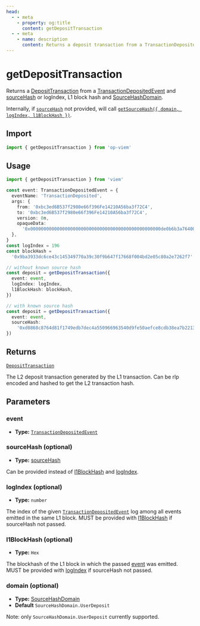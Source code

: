 ```yaml
---
head:
  - - meta
    - property: og:title
      content: getDepositTransaction
  - - meta
    - name: description
      content: Returns a deposit transaction from a TransactionDeposited event and sourcehash or logIndex and l1BlockHash.
---
```


# getDepositTransaction

Returns a [DepositTransaction](/docs/glossary/types#deposittransaction) from a [TransactionDepositedEvent](/docs/glossary/types#transactiondepositedevent) and [sourceHash](/docs/glossary/types#sourcehash) or logIndex, L1 block hash and [SourceHashDomain](/docs/glossary/types#sourcehashdomain).

Internally, if [`sourceHash`](#sourcehash-optional) not provided, will call [`getSourceHash({ domain, logIndex, l1BlockHash })`](docs/utilities/deposits/getSourceHash).

## Import

```ts
import { getDepositTransaction } from 'op-viem'
```

## Usage

```ts
import { getDepositTransaction } from 'viem'

const event: TransactionDepositedEvent = {
  eventName: 'TransactionDeposited',
  args: {
    from: '0xbc3ed6B537f2980e66f396Fe14210A56ba3f72C4',
    to: '0xbc3ed6B537f2980e66f396Fe14210A56ba3f72C4',
    version: 0n,
    opaqueData:
      '0x0000000000000000000000000000000000000000000000000de0b6b3a76400000000000000000000000000000000000000000000000000000000000000000001000000000000526c0000',
  },
}
const logIndex = 196
const blockHash =
  '0x9ba3933dc6ce43c145349770a39c30f9b647f17668f004bd2e05c80a2e7262f7'

// without known source hash
const deposit = getDepositTransaction({
  event: event,
  logIndex: logIndex,
  l1BlockHash: blockHash,
})

// with known source hash
const deposit = getDepositTransaction({
  event: event,
  sourceHash:
    '0xd0868c8764d81f1749edb7dec4a550966963540d9fe50aefce8cdb38ea7b2213',
})
```

## Returns

[`DepositTransaction`](/docs/glossary/types#deposittransaction)

The L2 deposit transaction generated by the L1 transaction. Can be rlp encoded and hashed to get the L2 transaction hash.

## Parameters

### event

- **Type:** [`TransactionDepositedEvent`](/docs/glossary/types#transactiondepositedevent)

### sourceHash (optional)

- **Type:** [sourceHash](/docs/glossary/types#sourcehash)

Can be provided instead of [l1BlockHash](#l1blockhash-optional) and [logIndex](#logindex-optional).

### logIndex (optional)

- **Type:** `number`

The index of the given [`TransactionDepositedEvent`](/docs/glossary/types#transactiondepositedevent) log among all events emitted in the same L1 block. MUST be provided with [l1BlockHash](#l1BlockHash-optional) if sourceHash not passed.

### l1BlockHash (optional)

- **Type:** `Hex`

The blockhash of the L1 block in which the passed [event](#event) was emitted. MUST be provided with [logIndex](#logIndex-optional) if sourceHash not passed.

### domain (optional)

- **Type:** [SourceHashDomain](/docs/glossary/types#SourceHashDomain)
- **Default** `SourceHashDomain.UserDeposit`

Note: only `SourceHashDomain.UserDeposit` currently supported.
